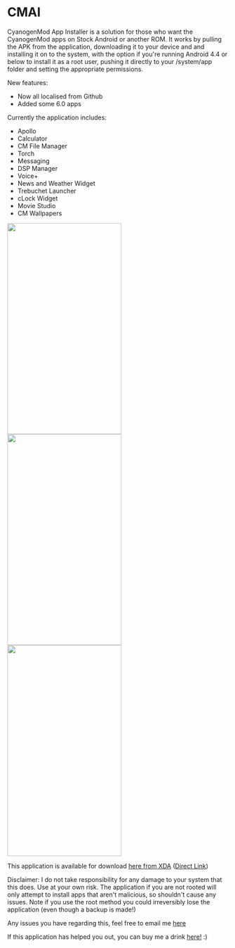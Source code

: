 # CMAI
CyanogenMod App Installer is a solution for those who want the CyanogenMod apps on Stock Android or another ROM. It works by pulling the APK from the application, downloading it to your device and and installing it on to the system, with the option if you're running Android 4.4 or below to install it as a root user, pushing it directly to your /system/app folder and setting the appropriate permissions.

New features:
- Now all localised from Github
- Added some 6.0 apps 

Currently the application includes:
- Apollo
- Calculator
- CM File Manager
- Torch
- Messaging
- DSP Manager
- Voice+
- News and Weather Widget
- Trebuchet Launcher
- cLock Widget
- Movie Studio
- CM Wallpapers

<img src="http://i.imgur.com/NolSW5G.png" width="260" height="480"/>
<img src="http://i.imgur.com/sy8vEtv.png" width="260" height="480"/>
<img src="http://i.imgur.com/nYHi8LG.png" width="260" height="480"/>

This application is available for download <a href="http://forum.xda-developers.com/android/apps-games/app-cm-app-installer-t2959922">here from XDA</a> (<a href="http://forum.xda-developers.com/attachment.php?attachmentid=3508667&d=1453310949">Direct Link</a>)

Disclaimer: I do not take responsibility for any damage to your system that this does. Use at your own risk. The application if you are not rooted will only attempt to install apps that aren't malicious, so shouldn't cause any issues. Note if you use the root method you could irreversibly lose the application (even though a backup is made!)

Any issues you have regarding this, feel free to email me [here](mailto:thementalgoose@gmail.com?subject=CMAI)

If this application has helped you out, you can buy me a drink <a href="https://www.paypal.com/cgi-bin/webscr?cmd=_donations&business=thementalgoose%40gmail%2ecom&lc=GB&no_note=0&currency_code=GBP&bn=PP%2dDonationsBF%3abtn_donate_SM%2egif%3aNonHostedGuest">here!</a> :)
